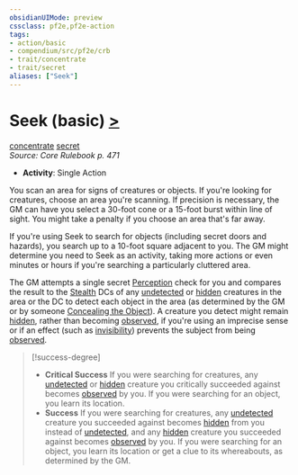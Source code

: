 ```yaml
---
obsidianUIMode: preview
cssclass: pf2e,pf2e-action
tags:
- action/basic
- compendium/src/pf2e/crb
- trait/concentrate
- trait/secret
aliases: ["Seek"]
---
```

# Seek (basic) [>](../core-rulebook/chapter-9-playing-the-game.md#Actions "Single Action")
[concentrate](../traits/concentrate.md)  [secret](../traits/secret.md)  
*Source: Core Rulebook p. 471*  


- **Activity**: Single Action

You scan an area for signs of creatures or objects. If you're looking for creatures, choose an area you're scanning. If precision is necessary, the GM can have you select a 30-foot cone or a 15-foot burst within line of sight. You might take a penalty if you choose an area that's far away.

If you're using Seek to search for objects (including secret doors and hazards), you search up to a 10-foot square adjacent to you. The GM might determine you need to Seek as an activity, taking more actions or even minutes or hours if you're searching a particularly cluttered area.

The GM attempts a single secret [Perception](../../Compendium/skills.md#Perception) check for you and compares the result to the [Stealth](../../Compendium/skills.md#Stealth) DCs of any [undetected](../conditions.md#Undetected) or [hidden](../conditions.md#Hidden) creatures in the area or the DC to detect each object in the area (as determined by the GM or by someone [Concealing the Object](conceal-an-object.md)). A creature you detect might remain [hidden](../conditions.md#Hidden), rather than becoming [observed](../conditions.md#Observed), if you're using an imprecise sense or if an effect (such as [invisibility](../conditions.md#Invisible)) prevents the subject from being [observed](../conditions.md#Observed).

> [!success-degree] 
> - **Critical Success** If you were searching for creatures, any [undetected](../conditions.md#Undetected) or [hidden](../conditions.md#Hidden) creature you critically succeeded against becomes [observed](../conditions.md#Observed) by you. If you were searching for an object, you learn its location.
> - **Success** If you were searching for creatures, any [undetected](../conditions.md#Undetected) creature you succeeded against becomes [hidden](../conditions.md#Hidden) from you instead of [undetected](../conditions.md#Undetected), and any [hidden](../conditions.md#Hidden) creature you succeeded against becomes [observed](../conditions.md#Observed) by you. If you were searching for an object, you learn its location or get a clue to its whereabouts, as determined by the GM.